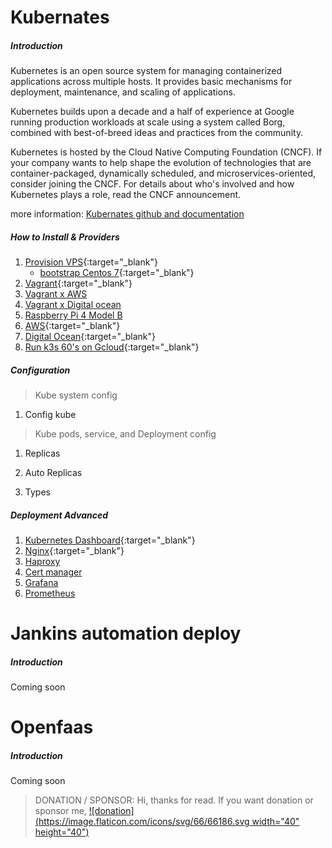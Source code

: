 # Kubernates

##### Introduction
Kubernetes is an open source system for managing containerized applications across multiple hosts. It provides basic mechanisms for deployment, maintenance, and scaling of applications.

Kubernetes builds upon a decade and a half of experience at Google running production workloads at scale using a system called Borg, combined with best-of-breed ideas and practices from the community.

Kubernetes is hosted by the Cloud Native Computing Foundation (CNCF). If your company wants to help shape the evolution of technologies that are container-packaged, dynamically scheduled, and microservices-oriented, consider joining the CNCF. For details about who's involved and how Kubernetes plays a role, read the CNCF announcement.

more information: [Kubernates github and documentation](https://github.com/kubernetes/kubernetes)

##### How to Install & Providers
1. [Provision VPS](https://github.com/juandisay/automation-server/tree/master/setup-kubernetes/ProvisionVPS){:target="_blank"}
   - [bootstrap Centos 7](https://raw.githubusercontent.com/juandisay/automation-server/master/setup-kubernetes/ProvisionVPS/centos7/deploys.sh){:target="_blank"}
2. [Vagrant](https://github.com/juandisay/automation-server/tree/master/setup-kubernetes/vagrant-setup){:target="_blank"}
3. [Vagrant x AWS](#)
4. [Vagrant x Digital ocean](#)
5. [Raspberry Pi 4 Model B](#)
6. [AWS](https://aws.amazon.com/kubernetes/){:target="_blank"}
7. [Digital Ocean](https://www.digitalocean.com/products/kubernetes/){:target="_blank"}
8. [Run k3s 60's on Gcloud](https://raw.githubusercontent.com/juandisay/automation-server/master/setup-kubernetes/gcloud60s/deploys.sh){:target="_blank"}

##### Configuration
> Kube system config

1. Config kube

> Kube pods, service, and Deployment config

1. Replicas
2. Auto Replicas

3. Types
##### Deployment Advanced
1. [Kubernetes Dashboard](https://github.com/juandisay/automation-server/tree/master/Configuration/kubernetes-dashboard){:target="_blank"}
2. [Nginx](https://github.com/juandisay/automation-server/tree/master/Configuration/nginx){:target="_blank"}
3. [Haproxy](#)
4. [Cert manager](#)
5. [Grafana](#)
6. [Prometheus](#)


# Jankins automation deploy

##### Introduction
Coming soon


# Openfaas

##### Introduction
Coming soon

>
> DONATION / SPONSOR:
Hi, thanks for read.
If you want donation or sponsor me,
[![donation](https://image.flaticon.com/icons/svg/66/66186.svg width="40" height="40")](https://www.paypal.me/juandisay)
